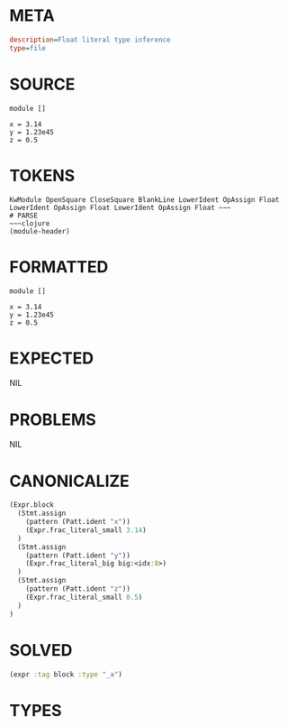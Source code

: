# META
~~~ini
description=Float literal type inference
type=file
~~~
# SOURCE
~~~roc
module []

x = 3.14
y = 1.23e45
z = 0.5
~~~
# TOKENS
~~~text
KwModule OpenSquare CloseSquare BlankLine LowerIdent OpAssign Float LowerIdent OpAssign Float LowerIdent OpAssign Float ~~~
# PARSE
~~~clojure
(module-header)
~~~
# FORMATTED
~~~roc
module []

x = 3.14
y = 1.23e45
z = 0.5
~~~
# EXPECTED
NIL
# PROBLEMS
NIL
# CANONICALIZE
~~~clojure
(Expr.block
  (Stmt.assign
    (pattern (Patt.ident "x"))
    (Expr.frac_literal_small 3.14)
  )
  (Stmt.assign
    (pattern (Patt.ident "y"))
    (Expr.frac_literal_big big:<idx:8>)
  )
  (Stmt.assign
    (pattern (Patt.ident "z"))
    (Expr.frac_literal_small 0.5)
  )
)
~~~
# SOLVED
~~~clojure
(expr :tag block :type "_a")
~~~
# TYPES
~~~roc
~~~
